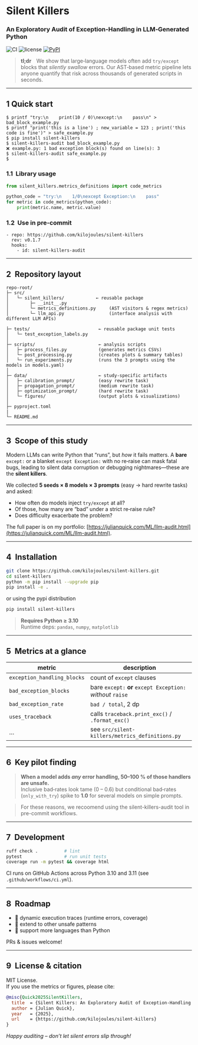 # Silent Killers  
### An Exploratory Audit of Exception‑Handling in LLM‑Generated Python
![CI](https://github.com/kilojoules/silent-killers/actions/workflows/ci.yml/badge.svg)
![license](https://img.shields.io/badge/license-MIT-blue)
[![PyPI](https://img.shields.io/pypi/v/silent-killers.svg)](https://pypi.org/project/silent-killers/)

> **tl;dr** We show that large‑language models often add `try/except`
> blocks that *silently swallow* errors.  Our AST‑based metric pipeline
> lets anyone quantify that risk across thousands of generated scripts
> in seconds.

---


## 1 Quick start

```
$ printf "try:\n    print(10 / 0)\nexcept:\n    pass\n" > bad_block_example.py
$ printf "print('this is a line') ; new_variable = 123 ; print('this code is fine')" > safe_example.py
$ pip install silent-killers
$ silent-killers-audit bad_block_example.py
❌ example.py: 1 bad exception block(s) found on line(s): 3
$ silent-killers-audit safe_example.py
$ 
```


### 1.1  Library usage

```python
from silent_killers.metrics_definitions import code_metrics

python_code = "try:\n    1/0\nexcept Exception:\n    pass"
for metric in code_metrics(python_code):
    print(metric.name, metric.value)
```

### 1.2  Use in pre-commit
```
- repo: https://github.com/kilojoules/silent-killers
  rev: v0.1.7
  hooks:
    - id: silent-killers-audit

```

---


## 2  Repository layout

```
repo-root/
├─ src/
│   └─ silent_killers/            ← reusable package
│        ├─ __init__.py
│        └─ metrics_definitions.py     (AST visitors & regex metrics)
│        └─ llm_api.py                 (interface analysis with different LLM APIs)

├─ tests/                          ← reusable package unit tests
│   └─ test_exception_labels.py
│
├─ scripts/                        ← analysis scripts
│   ├─ process_files.py            (generates metrics CSVs)
│   └─ post_processing.py          (creates plots & summary tables)
│   └─ run_experiments.py          (runs the 3 prompts using the models in models.yaml)
│
├─ data/                           ← study‑specific artifacts
│   ├─ calibration_prompt/         (easy rewrite task)
│   ├─ propagation_prompt/         (medium rewrite task)
│   ├─ optimization_prompt/        (hard rewrite task)
│   └─ figures/                    (output plots & visualizations)
│ 
├─ pyproject.toml
|
└─ README.md
```

---

## 3  Scope of this study

Modern LLMs can write Python that “runs”, but *how* it fails matters.
A **bare** `except:` or a blanket `except Exception:` with no
re‑raise can mask fatal bugs, leading to silent data corruption or
debugging nightmares—these are the **silent killers**.

We collected **5 seeds × 8 models × 3 prompts** (easy → hard rewrite
tasks) and asked:

* How often do models inject `try/except` at all?  
* Of those, how many are “bad” under a strict re‑raise rule?  
* Does difficulty exacerbate the problem?

The full paper is on my portfolio: 
[https://julianquick.com/ML/llm-audit.html](https://julianquick.com/ML/llm-audit.html).

---


## 4  Installation

```bash
git clone https://github.com/kilojoules/silent-killers.git
cd silent-killers
python -m pip install --upgrade pip
pip install -e .
```

or using the pypi distribution

```bash
pip install silent-killers
```


> **Requires Python ≥ 3.10**  
> Runtime deps: `pandas`, `numpy`, `matplotlib`

---

## 5  Metrics at a glance

| metric | description |
|--------|-------------|
| `exception_handling_blocks` | count of `except` clauses |
| `bad_exception_blocks` | bare `except:` **or** `except Exception:` *without* `raise` |
| `bad_exception_rate` | `bad / total`, 2 dp |
| `uses_traceback` | calls `traceback.print_exc()` / `.format_exc()` |
| … | see `src/silent-killers/metrics_definitions.py` |

---

## 6  Key pilot finding

> **When a model adds *any* error handling, 50–100 % of those handlers
> are unsafe.**  
> Inclusive bad‑rates look tame (0 – 0.6) but conditional bad‑rates
> (`only_with_try`) spike to **1.0** for several models on simple
> prompts.

> For these reasons, we recoomend using the silent-killers-audit tool in pre-commit workflows. 

---

## 7  Development

```bash
ruff check .          # lint
pytest                # run unit tests
coverage run -m pytest && coverage html
```

CI runs on GitHub Actions across Python 3.10 and 3.11 (see `.github/workflows/ci.yml`).

---

## 8  Roadmap

* 🚧 dynamic execution traces (runtime errors, coverage)  
* 🚧 extend to other unsafe patterns
* 🚧 support more languages than Python

PRs & issues welcome!

---

## 9  License & citation

MIT License.  
If you use the metrics or figures, please cite:

```bibtex
@misc{Quick2025SilentKillers,
  title  = {Silent Killers: An Exploratory Audit of Exception‑Handling in LLM‑Generated Python},
  author = {Julian Quick},
  year   = {2025},
  url    = {https://github.com/kilojoules/silent-killers}
}
```

*Happy auditing – don’t let silent errors slip through!*

